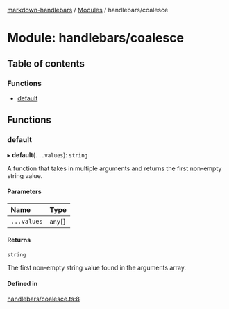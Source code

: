 [markdown-handlebars](../README.md) / [Modules](../modules.md) / handlebars/coalesce

# Module: handlebars/coalesce

## Table of contents

### Functions

- [default](handlebars_coalesce.md#default)

## Functions

### default

▸ **default**(`...values`): `string`

A function that takes in multiple arguments and returns the first non-empty string value.

#### Parameters

| Name | Type |
| :------ | :------ |
| `...values` | `any`[] |

#### Returns

`string`

The first non-empty string value found in the arguments array.

#### Defined in

[handlebars/coalesce.ts:8](https://github.com/nationalparkservice/npmap5-plugins/blob/044451c/markdown-handlebars/src/handlebars/coalesce.ts#L8)
